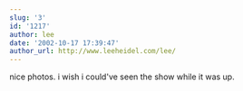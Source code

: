 ```yaml
---
slug: '3'
id: '1217'
author: lee
date: '2002-10-17 17:39:47'
author_url: http://www.leeheidel.com/lee/
---
```

nice photos.  i wish i could've seen the show while it was up.
